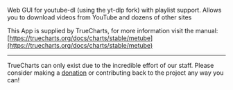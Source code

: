 Web GUI for youtube-dl (using the yt-dlp fork) with playlist support. Allows you to download videos from YouTube and dozens of other sites

This App is supplied by TrueCharts, for more information visit the manual: [https://truecharts.org/docs/charts/stable/metube](https://truecharts.org/docs/charts/stable/metube)

---

TrueCharts can only exist due to the incredible effort of our staff.
Please consider making a [donation](https://truecharts.org/docs/about/sponsor) or contributing back to the project any way you can!
